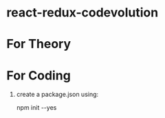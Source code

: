 # react-redux-codevolution


# For Theory




# For Coding

1. create a package.json using:

    npm init --yes


